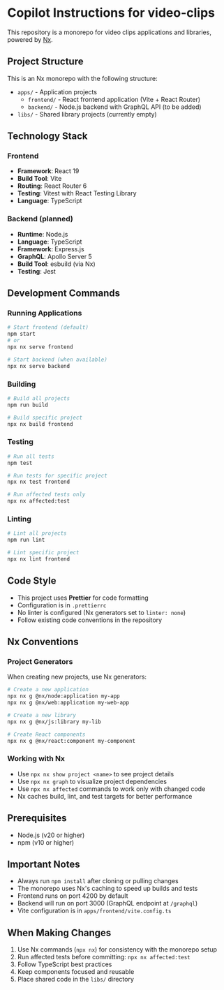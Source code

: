 # Copilot Instructions for video-clips

This repository is a monorepo for video clips applications and libraries, powered by [Nx](https://nx.dev).

## Project Structure

This is an Nx monorepo with the following structure:

- `apps/` - Application projects
  - `frontend/` - React frontend application (Vite + React Router)
  - `backend/` - Node.js backend with GraphQL API (to be added)
- `libs/` - Shared library projects (currently empty)

## Technology Stack

### Frontend
- **Framework**: React 19
- **Build Tool**: Vite
- **Routing**: React Router 6
- **Testing**: Vitest with React Testing Library
- **Language**: TypeScript

### Backend (planned)
- **Runtime**: Node.js
- **Language**: TypeScript
- **Framework**: Express.js
- **GraphQL**: Apollo Server 5
- **Build Tool**: esbuild (via Nx)
- **Testing**: Jest

## Development Commands

### Running Applications
```bash
# Start frontend (default)
npm start
# or
npx nx serve frontend

# Start backend (when available)
npx nx serve backend
```

### Building
```bash
# Build all projects
npm run build

# Build specific project
npx nx build frontend
```

### Testing
```bash
# Run all tests
npm test

# Run tests for specific project
npx nx test frontend

# Run affected tests only
npx nx affected:test
```

### Linting
```bash
# Lint all projects
npm run lint

# Lint specific project
npx nx lint frontend
```

## Code Style

- This project uses **Prettier** for code formatting
- Configuration is in `.prettierrc`
- No linter is configured (Nx generators set to `linter: none`)
- Follow existing code conventions in the repository

## Nx Conventions

### Project Generators
When creating new projects, use Nx generators:

```bash
# Create a new application
npx nx g @nx/node:application my-app
npx nx g @nx/web:application my-web-app

# Create a new library
npx nx g @nx/js:library my-lib

# Create React components
npx nx g @nx/react:component my-component
```

### Working with Nx
- Use `npx nx show project <name>` to see project details
- Use `npx nx graph` to visualize project dependencies
- Use `npx nx affected` commands to work only with changed code
- Nx caches build, lint, and test targets for better performance

## Prerequisites

- Node.js (v20 or higher)
- npm (v10 or higher)

## Important Notes

- Always run `npm install` after cloning or pulling changes
- The monorepo uses Nx's caching to speed up builds and tests
- Frontend runs on port 4200 by default
- Backend will run on port 3000 (GraphQL endpoint at `/graphql`)
- Vite configuration is in `apps/frontend/vite.config.ts`

## When Making Changes

1. Use Nx commands (`npx nx`) for consistency with the monorepo setup
2. Run affected tests before committing: `npx nx affected:test`
3. Follow TypeScript best practices
4. Keep components focused and reusable
5. Place shared code in the `libs/` directory
